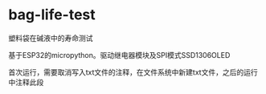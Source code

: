 # bag-life-test
塑料袋在碱液中的寿命测试

基于ESP32的micropython。驱动继电器模块及SPI模式SSD1306OLED

首次运行，需要取消写入txt文件的注释，在文件系统中新建txt文件，之后的运行中注释此段